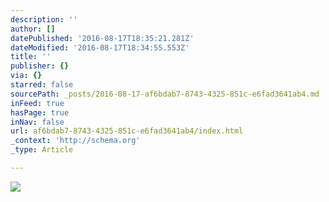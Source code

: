 ```yaml
---
description: ''
author: []
datePublished: '2016-08-17T18:35:21.281Z'
dateModified: '2016-08-17T18:34:55.553Z'
title: ''
publisher: {}
via: {}
starred: false
sourcePath: _posts/2016-08-17-af6bdab7-8743-4325-851c-e6fad3641ab4.md
inFeed: true
hasPage: true
inNav: false
url: af6bdab7-8743-4325-851c-e6fad3641ab4/index.html
_context: 'http://schema.org'
_type: Article

---
```

![](https://the-grid-user-content.s3-us-west-2.amazonaws.com/4dd6d7bd-0589-4f40-bed7-54b40eed7b17.jpg)
